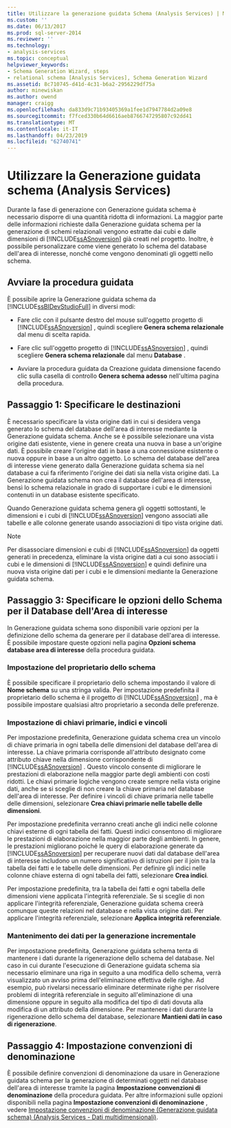 ```yaml
---
title: Utilizzare la generazione guidata Schema (Analysis Services) | Microsoft Docs
ms.custom: ''
ms.date: 06/13/2017
ms.prod: sql-server-2014
ms.reviewer: ''
ms.technology:
- analysis-services
ms.topic: conceptual
helpviewer_keywords:
- Schema Generation Wizard, steps
- relational schema [Analysis Services], Schema Generation Wizard
ms.assetid: 8c710745-d41d-4c31-b6a2-2956229df75a
author: minewiskan
ms.author: owend
manager: craigg
ms.openlocfilehash: da833d9c71b93405369a1fee1d7947784d2a09e8
ms.sourcegitcommit: f7fced330b64d6616aeb8766747295807c92dd41
ms.translationtype: MT
ms.contentlocale: it-IT
ms.lasthandoff: 04/23/2019
ms.locfileid: "62740741"
---
```

# <a name="use-the-schema-generation-wizard-analysis-services"></a>Utilizzare la Generazione guidata schema (Analysis Services)
  Durante la fase di generazione con Generazione guidata schema è necessario disporre di una quantità ridotta di informazioni. La maggior parte delle informazioni richieste dalla Generazione guidata schema per la generazione di schemi relazionali vengono estratte dai cubi e dalle dimensioni di [!INCLUDE[ssASnoversion](../../includes/ssasnoversion-md.md)] già creati nel progetto. Inoltre, è possibile personalizzare come viene generato lo schema del database dell'area di interesse, nonché come vengono denominati gli oggetti nello schema.  
  
## <a name="start-the-wizard"></a>Avviare la procedura guidata  
 È possibile aprire la Generazione guidata schema da [!INCLUDE[ssBIDevStudioFull](../../includes/ssbidevstudiofull-md.md)] in diversi modi:  
  
-   Fare clic con il pulsante destro del mouse sull'oggetto progetto di [!INCLUDE[ssASnoversion](../../includes/ssasnoversion-md.md)] , quindi scegliere **Genera schema relazionale** dal menu di scelta rapida.  
  
-   Fare clic sull'oggetto progetto di [!INCLUDE[ssASnoversion](../../includes/ssasnoversion-md.md)] , quindi scegliere **Genera schema relazionale** dal menu **Database** .  
  
-   Avviare la procedura guidata da Creazione guidata dimensione facendo clic sulla casella di controllo **Genera schema adesso** nell'ultima pagina della procedura.  
  
## <a name="step-1-specify-targets"></a>Passaggio 1: Specificare le destinazioni  
 È necessario specificare la vista origine dati in cui si desidera venga generato lo schema del database dell'area di interesse mediante la Generazione guidata schema. Anche se è possibile selezionare una vista origine dati esistente, viene in genere creata una nuova in base a un'origine dati. È possibile creare l'origine dati in base a una connessione esistente o nuova oppure in base a un altro oggetto. Lo schema del database dell'area di interesse viene generato dalla Generazione guidata schema sia nel database a cui fa riferimento l'origine dei dati sia nella vista origine dati. La Generazione guidata schema non crea il database dell'area di interesse, bensì lo schema relazionale in grado di supportare i cubi e le dimensioni contenuti in un database esistente specificato.  
  
 Quando Generazione guidata schema genera gli oggetti sottostanti, le dimensioni e i cubi di [!INCLUDE[ssASnoversion](../../includes/ssasnoversion-md.md)] vengono associati alle tabelle e alle colonne generate usando associazioni di tipo vista origine dati.  
  
> [!NOTE]  
>  Per disassociare dimensioni e cubi di [!INCLUDE[ssASnoversion](../../includes/ssasnoversion-md.md)] da oggetti generati in precedenza, eliminare la vista origine dati a cui sono associati i cubi e le dimensioni di [!INCLUDE[ssASnoversion](../../includes/ssasnoversion-md.md)] e quindi definire una nuova vista origine dati per i cubi e le dimensioni mediante la Generazione guidata schema.  
  
## <a name="step-3-specify-schema-options-for-the-subject-area-database"></a>Passaggio 3: Specificare le opzioni dello Schema per il Database dell'Area di interesse  
 In Generazione guidata schema sono disponibili varie opzioni per la definizione dello schema da generare per il database dell'area di interesse. È possibile impostare queste opzioni nella pagina **Opzioni schema database area di interesse** della procedura guidata.  
  
### <a name="specifying-the-schema-owner"></a>Impostazione del proprietario dello schema  
 È possibile specificare il proprietario dello schema impostando il valore di **Nome schema** su una stringa valida. Per impostazione predefinita il proprietario dello schema è il progetto di [!INCLUDE[ssASnoversion](../../includes/ssasnoversion-md.md)] , ma è possibile impostare qualsiasi altro proprietario a seconda delle preferenze.  
  
### <a name="specifying-primary-keys-indexes-and-constraints"></a>Impostazione di chiavi primarie, indici e vincoli  
 Per impostazione predefinita, Generazione guidata schema crea un vincolo di chiave primaria in ogni tabella delle dimensioni del database dell'area di interesse. La chiave primaria corrisponde all'attributo designato come attributo chiave nella dimensione corrispondente di [!INCLUDE[ssASnoversion](../../includes/ssasnoversion-md.md)] . Questo vincolo consente di migliorare le prestazioni di elaborazione nella maggior parte degli ambienti con costi ridotti. Le chiavi primarie logiche vengono create sempre nella vista origine dati, anche se si sceglie di non creare la chiave primaria nel database dell'area di interesse. Per definire i vincoli di chiave primaria nelle tabelle delle dimensioni, selezionare **Crea chiavi primarie nelle tabelle delle dimensioni**.  
  
 Per impostazione predefinita verranno creati anche gli indici nelle colonne chiavi esterne di ogni tabella dei fatti. Questi indici consentono di migliorare le prestazioni di elaborazione nella maggior parte degli ambienti. In genere, le prestazioni migliorano poiché le query di elaborazione generate da [!INCLUDE[ssASnoversion](../../includes/ssasnoversion-md.md)] per recuperare nuovi dati dal database dell'area di interesse includono un numero significativo di istruzioni per il join tra la tabella dei fatti e le tabelle delle dimensioni. Per definire gli indici nelle colonne chiave esterna di ogni tabella dei fatti, selezionare **Crea indici**.  
  
 Per impostazione predefinita, tra la tabella dei fatti e ogni tabella delle dimensioni viene applicata l'integrità referenziale. Se si sceglie di non applicare l'integrità referenziale, Generazione guidata schema creerà comunque queste relazioni nel database e nella vista origine dati. Per applicare l'integrità referenziale, selezionare **Applica integrità referenziale**.  
  
### <a name="preserving-data-for-incremental-generation"></a>Mantenimento dei dati per la generazione incrementale  
 Per impostazione predefinita, Generazione guidata schema tenta di mantenere i dati durante la rigenerazione dello schema del database. Nel caso in cui durante l'esecuzione di Generazione guidata schema sia necessario eliminare una riga in seguito a una modifica dello schema, verrà visualizzato un avviso prima dell'eliminazione effettiva delle righe. Ad esempio, può rivelarsi necessario eliminare determinate righe per risolvere problemi di integrità referenziale in seguito all'eliminazione di una dimensione oppure in seguito alla modifica del tipo di dati dovuta alla modifica di un attributo della dimensione. Per mantenere i dati durante la rigenerazione dello schema del database, selezionare **Mantieni dati in caso di rigenerazione**.  
  
## <a name="step-4-specify-naming-conventions"></a>Passaggio 4: Impostazione convenzioni di denominazione  
 È possibile definire convenzioni di denominazione da usare in Generazione guidata schema per la generazione di determinati oggetti nel database dell'area di interesse tramite la pagina **Impostazione convenzioni di denominazione** della procedura guidata. Per altre informazioni sulle opzioni disponibili nella pagina **Impostazione convenzioni di denominazione** , vedere [Impostazione convenzioni di denominazione &#40;Generazione guidata schema&#41; &#40;Analysis Services - Dati multidimensionali&#41;](../specify-naming-conventions-schema-generation-analysis-services-multidimensional-data.md).  
  
  
